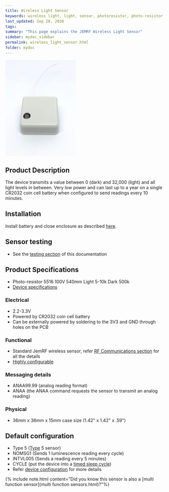```yaml
---
title: Wireless Light Sensor
keywords: wireless light, light, sensor, photoresistor, photo-resistor, luminescence
last_updated: Sep 28, 2020
tags:  
summary: "This page explains the JEMRF Wireless Light Sensor"
sidebar: mydoc_sidebar
permalink: wireless_light_sensor.html
folder: mydoc
---
```


<img src="images/wireless light sensor - small.jpg" width="225"/> 

## Product Description
The device transmits a value between 0 (dark) and 32,000 (light) and all light levels in between. Very low power and can last up to a year on a single CR2032 coin cell battery when configured to send readings every 10 minutes. 

## Installation
Install battery and close enclosure as described [here](sensor_installation.html).

## Sensor testing
* See the [testing section](sensor_testing.html) of this documentation 

## Product Specifications
* Photo-resistor 5516 100V 540mm Light 5-10k Dark 500k
* [Device specifications](rf_device_specs.html)

### Electrical
* 2.2-3.3V 
* Powered by CR2032 coin cell battery
* Can be externally powered by soldering to the 3V3 and GND through holes on the PCB

### Functional
* Standard JemRF wireless sensor, refer [RF Communications section](rf_basics.html) for all the details
* [Highly configurable](configuration_overview.html)

### Messaging details
* ANAA99.99 (analog reading format)
* ANAA (the ANAA command requests the sensor to transmit an analog reading)

### Physical
* 36mm x 36mm x 15mm case size (1.42" x 1.42" x .59")

## Default configuration
* Type 5 ([Type](types.html) 5 sensor)
* NOMSG1 (Sends 1 luminescence reading every cycle)
* INTVL005 (Sends a reading every 5 minutes)
* CYCLE (put the device into a [timed sleep cycle](sleep_modes.html))
* Refer [device configuration](configuration_overview.html) for more details

{% include note.html content="Did you know this sensor is also a [multi function sensor](multi function sensors.html)?"%}
